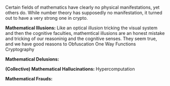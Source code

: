 
Certain fields of mathematics have clearly no physical manifestations, yet others do.
While number theory has supposedly no manifestation, it turned out to have a very strong one in crypto.



**Mathematical Illusions:**
Like an optical illusion tricking the visual system and then the cognitive faculties, mathemtical illusions are an honest mistake and tricking of our reasoninig and the cognitive senses.
They seem true, and we have good reasons to 
Obfuscation 
One Way Functions
Cryptography


**Mathematical Delusions:**



**(Collective) Mathematical Hallucinations:**
Hypercomputation



**Mathematical Frauds:**
